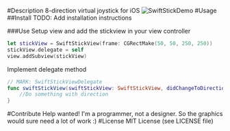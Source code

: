 #Description
8-direction virtual joystick for iOS
![SwiftStickDemo](https://cloud.githubusercontent.com/assets/4034956/4874648/3d545e24-6267-11e4-890d-ded52022a580.gif "SwiftStickDemo")
#Usage
##Install
TODO: Add installation instructions

###Use
Setup view and add the stickview in your view controller
```swift
let stickView = SwiftStickView(frame: CGRectMake(50, 50, 250, 250))
stickView.delegate = self
view.addSubview(stickView)
```
Implement delegate method
```swift
// MARK: SwiftStickViewDelegate
func swiftStickView(swiftStickView: SwiftStickView, didChangeToDirection toDirection: SwiftStickDirection, fromDirection: SwiftStickDirection) {
    //Do something with direction
}
```
#Contribute
Help wanted! I'm a programmer, not a designer. So the graphics would sure need a lot of work :)
#License
MIT License (see LICENSE file)